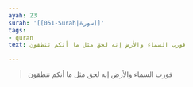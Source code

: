 ```yaml
---
ayah: 23
surah: '[[051-Surah|سورة]]'
tags:
- quran
text: فورب السماء والأرض إنه لحق مثل ما أنكم تنطقون

---
```

> فورب السماء والأرض إنه لحق مثل ما أنكم تنطقون
